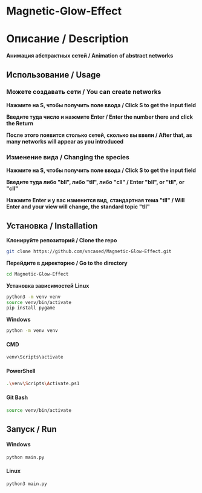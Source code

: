 # Magnetic-Glow-Effect

# Описание / Description
**Анимация абстрактных сетей / Animation of abstract networks**
## Использование / Usage
### Можете создавать сети / You can create networks
**Нажмите на S, чтобы получить поле ввода / Click S to get the input field**

**Введите туда число и нажмите Enter / Enter the number there and click the Return**

**После этого появится столько сетей, сколько вы ввели / After that, as many networks will appear as you introduced**

### Изменение вида / Changing the species
**Нажмите на S, чтобы получить поле ввода / Click S to get the input field**

**Введите туда либо "bll", либо "tll", либо "cll" / Enter "bll", or "tll", or "cll"**

**Нажмите Enter и у вас изменится вид, стандартная тема "tll" / Will Enter and your view will change, the standard topic "tll"**

## Установка / Installation

**Клонируйте репозиторий / Clone the repo**
```bash
git clone https://github.com/vncased/Magnetic-Glow-Effect.git
```
**Перейдите в директорию / Go to the directory**
```bash
cd Magnetic-Glow-Effect
```
**Установка зависимостей**
**Linux**
```bash
python3 -m venv venv
source venv/bin/activate
pip install pygame
```

**Windows**
```bash
python -m venv venv
```
#### CMD
```bash
venv\Scripts\activate
```
#### PowerShell
```bash
.\venv\Scripts\Activate.ps1
```
#### Git Bash
```bash
source venv/bin/activate
```
## Запуск / Run
#### Windows
```bash
python main.py
```
#### Linux
```bash
python3 main.py
```
